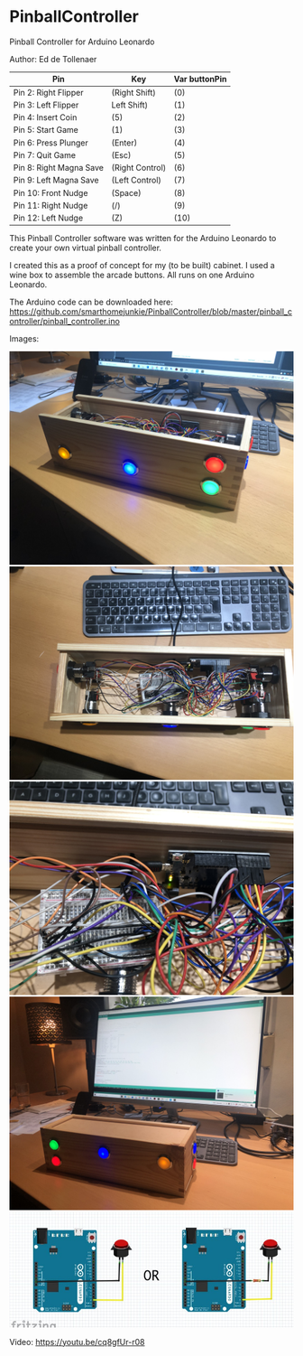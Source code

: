 # PinballController
Pinball Controller for Arduino Leonardo

Author: Ed de Tollenaer

|Pin                     |Key             |Var buttonPin| 
|------------------------|----------------|-------------|
|Pin 2: Right Flipper    |(Right Shift)   |(0)          |
|Pin 3: Left Flipper     |Left Shift)     |(1)          |
|Pin 4: Insert Coin      |(5)             |(2)          |
|Pin 5: Start Game       |(1)             |(3)          |
|Pin 6: Press Plunger    |(Enter)         |(4)          |
|Pin 7: Quit Game        |(Esc)           |(5)          |
|Pin 8: Right Magna Save |(Right Control) |(6)          |
|Pin 9: Left Magna Save  |(Left Control)  |(7)          |
|Pin 10: Front Nudge     |(Space)         |(8)          |
|Pin 11: Right Nudge     |(/)             |(9)          |
|Pin 12: Left Nudge      |(Z)             |(10)         |
 
This Pinball Controller software was written for the Arduino Leonardo to create your own virtual pinball controller.
 
I created this as a proof of concept for my (to be built) cabinet. I used a wine box to assemble the arcade buttons. All runs on one Arduino Leonardo. 

The Arduino code can be downloaded here: https://github.com/smarthomejunkie/PinballController/blob/master/pinball_controller/pinball_controller.ino

Images:

<img src="https://github.com/smarthomejunkie/PinballController/blob/main/images/IMG-6982.jpg" alt="Image 1" width="600"/>
<img src="https://github.com/smarthomejunkie/PinballController/blob/main/images/IMG-6983.jpg" alt="Image 2" width="600"/>
<img src="https://github.com/smarthomejunkie/PinballController/blob/main/images/IMG-6984.jpg" alt="Image 3" width="600"/>
<img src="https://github.com/smarthomejunkie/PinballController/blob/main/images/IMG-6985.jpg" alt="Image 4" width="600"/>
<img src="https://github.com/smarthomejunkie/PinballController/blob/main/images/arduino-schema.jpg" alt="Image 5" width="600"/>

Video: https://youtu.be/cq8gfUr-r08


